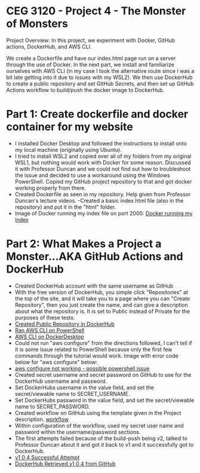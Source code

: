 # CEG 3120 - Project 4 - The Monster of Monsters
Project Overview: In this project, we experiment with Docker, GitHub actions, DockerHub, and AWS CLI. 

We create a Dockerfile and have our index.html page run on a server through the use of Docker. In the next part, we install and familiarize ourselves with AWS CLI (in my case I took the alternative route since I was a bit late getting into it due to issues with my WSL2). We then use DockerHub to create a public repository and set GitHub Secrets, and then set up GitHub Actions workflow to build/push the docker image to DockerHub. 

# Part 1: Create dockerfile and docker container for my website
- I installed Docker Desktop and followed the instructions to install onto my local machine (originally using Ubuntu).
- I tried to install WSL2 and copied over all of my folders from my original WSL1, but nothing would work with Docker for some reason. Discussed it with Professor Duncan and we could not find out how to troubleshoot the issue and decided to use a workaround using the Windows PowerShell. Copied my GitHub project repository to that and got docker working properly from there. 
- Created Dockerfile as seen in my repository. Help given from Professor Duncan's lecture videos.
-Created a basic index.html file (also in the repository) and put it in the "html" folder. 
- Image of Docker running my index file on port 2000: [Docker running my index](https://user-images.githubusercontent.com/43617474/115931173-ae1ac780-a458-11eb-9f14-844cd6c0894e.PNG)

# Part 2: What Makes a Project a Monster...AKA GitHub Actions and DockerHub
- Created DockerHub account with the same username as GitHub
- With the free version of DockerHub, you simple click "Repositories" at the top of the site, and it will take you to a page where you can "Create Repository", then you just create the name, and can give a description about what the repository is. It is set to Public instead of Private for the purposes of these tests.
- [Created Public Repository in DockerHub](https://user-images.githubusercontent.com/43617474/115931242-cc80c300-a458-11eb-8dd8-8bec209b001f.PNG)
- [Ran AWS CLI on PowerShell](https://user-images.githubusercontent.com/43617474/115931598-65afd980-a459-11eb-8452-4bb245302df4.PNG)
- [AWS CLI on DockerDesktop](https://user-images.githubusercontent.com/43617474/115931624-73fdf580-a459-11eb-9a4c-6e759b17792a.PNG)
- Could not run "aws configure" from the directions followed, I can't tell if it is some issue related to PowerShell because only the first few commands through the tutorial would work. Image with error code below for "aws configure" below:
- [aws configure not working - possible powershell issue](https://user-images.githubusercontent.com/43617474/115931763-b6bfcd80-a459-11eb-950f-6d54f96b9d6f.PNG)
- Created secret username and secret password on GitHub to use for the DockerHub username and password. 
- Set DockerHubs username in the value field, and set the secret/viewable name to SECRET_USERNAME. 
- Set DockerHubs password in the value field, and set the secret/viewable name to SECRET_PASSWORD.
- Created workflow on GitHub using the template given in the Project description. [workflow](https://user-images.githubusercontent.com/43617474/115932738-87aa5b80-a45b-11eb-8b92-b655f3a39be3.PNG)
- Within configuration of the workflow, used my secret user name and password within the username/password sections.
- The first attempts failed because of the build-push being v2, talked to Professor Duncan about it and got it back to v1 and it successfully got to DockerHub. 
- [v1 0 4 Successful Attempt](https://user-images.githubusercontent.com/43617474/115933005-14551980-a45c-11eb-8791-ec584a38ac9c.PNG)
- [DockerHub Retrieved v1 0 4 from GitHub](https://user-images.githubusercontent.com/43617474/115933067-29ca4380-a45c-11eb-9613-01fa227e19aa.PNG)
